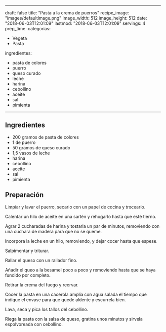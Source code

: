 
---
draft: false
title: "Pasta a la crema de puerros"
recipe_image: "images/defaultImage.png"
image_width: 512
image_height: 512
date: "2018-06-03T12:01:09"
lastmod: "2018-06-03T12:01:09"
servings: 4
prep_time: 
categorias:
  - Vegeta
  - Pasta

ingredientes:
  - pasta de colores
  - puerro
  - queso curado
  - leche
  - harina
  - cebollino
  - aceite
  - sal
  - pimienta
---

## Ingredientes
- 200 gramos de pasta de colores
- 1  de puerro
- 50 gramos de queso curado
- 1,5 vasos de leche
- harina
- cebollino
- aceite
- sal
- pimienta

## Preparación
Limpiar y lavar el puerro, secarlo con un papel de cocina y trocearlo.

Calentar un hilo de aceite en una sartén y rehogarlo hasta que esté tierno.

Agrar 2 cucharadas de harina y tostarla un par de minutos, removiendo con una cuchara de madera para que no se queme.

Incorpora la leche en un hilo, removiendo, y dejar cocer hasta que espese.

Salpimentar y triturar.

Rallar el queso con un rallador fino.

Añadir el queo a la besamel poco a poco y removiendo hasta que se haya fundido por completo.

Retirar la crema del fuego y reervar.

Cocer la pasta en una cacerola amplia con agua salada el tiempo que indique el envase para que quede aldente y escurrela bien.

Lava, seca y pica los tallos del cebollino.

Riega la pasta con la salsa de queso, gratina unos minutos y sirvela espolvoreada con cebollino.


